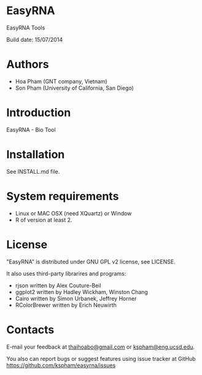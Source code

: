 EasyRNA
=======

EasyRNA Tools

Build date: 15/07/2014

Authors
=======
* Hoa Pham (GNT company, Vietnam)
* Son Pham (University of California, San Diego)

Introduction
============
EasyRNA - Bio Tool

Installation
============
See INSTALL.md file.

System requirements
===================
+ Linux or MAC OSX (need XQuartz) or Window
+ R of version at least 2.

License
=======
"EasyRNA" is distributed under GNU GPL v2 license, see LICENSE.

It also uses third-party librarires and programs:
+ rjson written by Alex Couture-Beil
+ ggplot2 written by Hadley Wickham, Winston Chang
+ Cairo written by Simon Urbanek, Jeffrey Horner
+ RColorBrewer written by Erich Neuwirth

Contacts
========
E-mail your feedback at thaihoabo@gmail.com or kspham@eng.ucsd.edu.

You also can report bugs or suggest features using issue tracker at GitHub
https://github.com/kspham/easyrna/issues